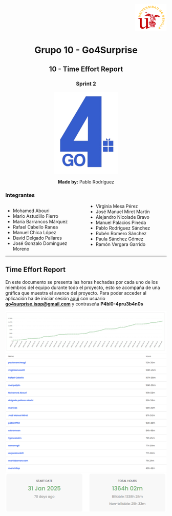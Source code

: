 <div align="right">
    <img src="../logo_US.png" alt="Go4Surprise Logo" width="100">
</div>
<div align="center">

# Grupo 10 - Go4Surprise

## 10 - Time Effort Report

### Sprint 2

<img src="../logo_Go4Surprise.png" alt="Go4Surprise Logo" width="200">

**Made by:** Pablo Rodríguez

</div>

### Integrantes
<div style="columns: 2; -webkit-columns: 2; -moz-columns: 2;">

- Mohamed Abouri  
- Mario Astudillo Fierro  
- María Barrancos Márquez  
- Rafael Cabello Ranea  
- Manuel Chica López  
- David Delgado Pallares  
- José Gonzalo Domínguez Moreno  
- Virginia Mesa Pérez  
- José Manuel Miret Martín  
- Alejandro Nicolade Bravo  
- Manuel Palacios Pineda  
- Pablo Rodríguez Sánchez  
- Rubén Romero Sánchez  
- Paula Sánchez Gómez  
- Ramón Vergara Garrido  

</div>

---

## Time Effort Report

En este documento se presenta las horas hechadas por cada uno de los miembros del equipo durante todo el proyecto, esto se acompaña de una gráfica que muestra el avance del proyecto. Para poder acceder al aplicación ha de iniciar sesión [aquí](https://app.timecamp.com) con usuario **go4surprise.ispp@gmail.com** y contraseña **P4bl0-4pru3b4n0s**

<img src="./TimeCharts/Chart.png">
<img src="./TimeCharts/PerUser.png">
<img src="./TimeCharts/Total.png">
